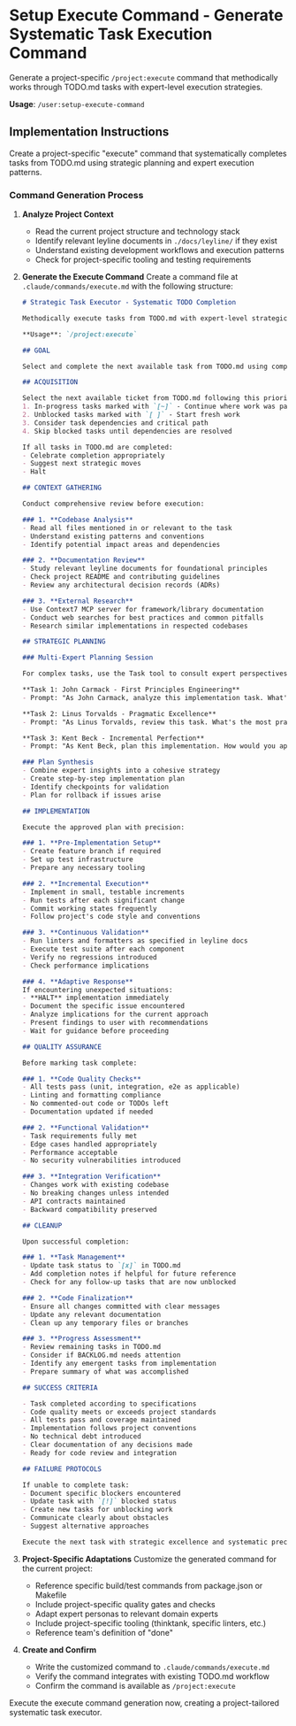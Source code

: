 # Setup Execute Command - Generate Systematic Task Execution Command

Generate a project-specific `/project:execute` command that methodically works through TODO.md tasks with expert-level execution strategies.

**Usage**: `/user:setup-execute-command`

## Implementation Instructions

Create a project-specific "execute" command that systematically completes tasks from TODO.md using strategic planning and expert execution patterns.

### Command Generation Process

1. **Analyze Project Context**
   - Read the current project structure and technology stack
   - Identify relevant leyline documents in `./docs/leyline/` if they exist
   - Understand existing development workflows and execution patterns
   - Check for project-specific tooling and testing requirements

2. **Generate the Execute Command**
   Create a command file at `.claude/commands/execute.md` with the following structure:

   ```markdown
   # Strategic Task Executor - Systematic TODO Completion

   Methodically execute tasks from TODO.md with expert-level strategic planning and implementation.

   **Usage**: `/project:execute`

   ## GOAL

   Select and complete the next available task from TODO.md using comprehensive analysis, strategic planning, and flawless execution.

   ## ACQUISITION

   Select the next available ticket from TODO.md following this priority:
   1. In-progress tasks marked with `[~]` - Continue where work was paused
   2. Unblocked tasks marked with `[ ]` - Start fresh work
   3. Consider task dependencies and critical path
   4. Skip blocked tasks until dependencies are resolved

   If all tasks in TODO.md are completed:
   - Celebrate completion appropriately
   - Suggest next strategic moves
   - Halt

   ## CONTEXT GATHERING

   Conduct comprehensive review before execution:

   ### 1. **Codebase Analysis**
   - Read all files mentioned in or relevant to the task
   - Understand existing patterns and conventions
   - Identify potential impact areas and dependencies

   ### 2. **Documentation Review**
   - Study relevant leyline documents for foundational principles
   - Check project README and contributing guidelines
   - Review any architectural decision records (ADRs)

   ### 3. **External Research**
   - Use Context7 MCP server for framework/library documentation
   - Conduct web searches for best practices and common pitfalls
   - Research similar implementations in respected codebases

   ## STRATEGIC PLANNING

   ### Multi-Expert Planning Session

   For complex tasks, use the Task tool to consult expert perspectives:

   **Task 1: John Carmack - First Principles Engineering**
   - Prompt: "As John Carmack, analyze this implementation task. What's the most elegant, performant solution? Consider algorithmic efficiency, system design, and mathematical elegance. What would you optimize?"

   **Task 2: Linus Torvalds - Pragmatic Excellence**
   - Prompt: "As Linus Torvalds, review this task. What's the most practical, maintainable approach? Focus on code that works reliably, handles edge cases, and doesn't over-engineer."

   **Task 3: Kent Beck - Incremental Perfection**
   - Prompt: "As Kent Beck, plan this implementation. How would you approach it test-first? What's the smallest change that could possibly work? How do we ensure correctness?"

   ### Plan Synthesis
   - Combine expert insights into a cohesive strategy
   - Create step-by-step implementation plan
   - Identify checkpoints for validation
   - Plan for rollback if issues arise

   ## IMPLEMENTATION

   Execute the approved plan with precision:

   ### 1. **Pre-Implementation Setup**
   - Create feature branch if required
   - Set up test infrastructure
   - Prepare any necessary tooling

   ### 2. **Incremental Execution**
   - Implement in small, testable increments
   - Run tests after each significant change
   - Commit working states frequently
   - Follow project's code style and conventions

   ### 3. **Continuous Validation**
   - Run linters and formatters as specified in leyline docs
   - Execute test suite after each component
   - Verify no regressions introduced
   - Check performance implications

   ### 4. **Adaptive Response**
   If encountering unexpected situations:
   - **HALT** implementation immediately
   - Document the specific issue encountered
   - Analyze implications for the current approach
   - Present findings to user with recommendations
   - Wait for guidance before proceeding

   ## QUALITY ASSURANCE

   Before marking task complete:

   ### 1. **Code Quality Checks**
   - All tests pass (unit, integration, e2e as applicable)
   - Linting and formatting compliance
   - No commented-out code or TODOs left
   - Documentation updated if needed

   ### 2. **Functional Validation**
   - Task requirements fully met
   - Edge cases handled appropriately
   - Performance acceptable
   - No security vulnerabilities introduced

   ### 3. **Integration Verification**
   - Changes work with existing codebase
   - No breaking changes unless intended
   - API contracts maintained
   - Backward compatibility preserved

   ## CLEANUP

   Upon successful completion:

   ### 1. **Task Management**
   - Update task status to `[x]` in TODO.md
   - Add completion notes if helpful for future reference
   - Check for any follow-up tasks that are now unblocked

   ### 2. **Code Finalization**
   - Ensure all changes committed with clear messages
   - Update any relevant documentation
   - Clean up any temporary files or branches

   ### 3. **Progress Assessment**
   - Review remaining tasks in TODO.md
   - Consider if BACKLOG.md needs attention
   - Identify any emergent tasks from implementation
   - Prepare summary of what was accomplished

   ## SUCCESS CRITERIA

   - Task completed according to specifications
   - Code quality meets or exceeds project standards
   - All tests pass and coverage maintained
   - Implementation follows project conventions
   - No technical debt introduced
   - Clear documentation of any decisions made
   - Ready for code review and integration

   ## FAILURE PROTOCOLS

   If unable to complete task:
   - Document specific blockers encountered
   - Update task with `[!]` blocked status
   - Create new tasks for unblocking work
   - Communicate clearly about obstacles
   - Suggest alternative approaches

   Execute the next task with strategic excellence and systematic precision.
   ```

3. **Project-Specific Adaptations**
   Customize the generated command for the current project:
   - Reference specific build/test commands from package.json or Makefile
   - Include project-specific quality gates and checks
   - Adapt expert personas to relevant domain experts
   - Include project-specific tooling (thinktank, specific linters, etc.)
   - Reference team's definition of "done"

4. **Create and Confirm**
   - Write the customized command to `.claude/commands/execute.md`
   - Verify the command integrates with existing TODO.md workflow
   - Confirm the command is available as `/project:execute`

Execute the execute command generation now, creating a project-tailored systematic task executor.
